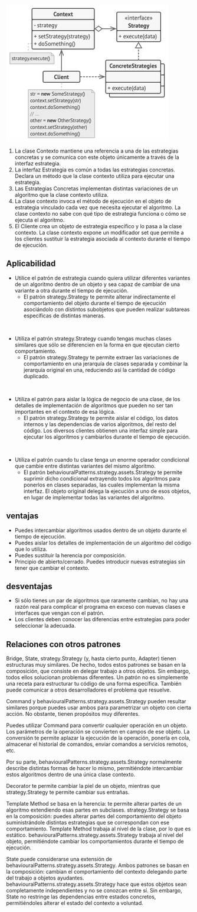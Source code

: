 ![image](assets/structure-strategy.png)
1. La clase Contexto mantiene una referencia a una de las estrategias concretas y se comunica con este objeto únicamente a través de la interfaz estrategia.
2. La interfaz Estrategia es común a todas las estrategias concretas. Declara un método que la clase contexto utiliza para ejecutar una estrategia.
3. Las Estrategias Concretas implementan distintas variaciones de un algoritmo que la clase contexto utiliza.
4. La clase contexto invoca el método de ejecución en el objeto de estrategia vinculado cada vez que necesita ejecutar el algoritmo. La clase contexto no sabe con qué tipo de estrategia funciona o cómo se ejecuta el algoritmo.
5. El Cliente crea un objeto de estrategia específico y lo pasa a la clase contexto. La clase contexto expone un modificador set que permite a los clientes sustituir la estrategia asociada al contexto durante el tiempo de ejecución.

## Aplicabilidad

* Utilice el patrón de estrategia cuando quiera utilizar diferentes variantes de un algoritmo dentro de un objeto y sea capaz de cambiar de una variante a otra durante el tiempo de ejecución.
  * El patrón strategy.Strategy te permite alterar indirectamente el comportamiento del objeto durante el tiempo de ejecución asociándolo con distintos subobjetos que pueden realizar subtareas específicas de distintas maneras.

<br>

* Utiliza el patrón strategy.Strategy cuando tengas muchas clases similares que sólo se diferencien en la forma en que ejecutan cierto comportamiento.
  * El patrón strategy.Strategy te permite extraer las variaciones de comportamiento en una jerarquía de clases separada y combinar la jerarquía original en una, reduciendo así la cantidad de código duplicado.

<br>

* Utiliza el patrón para aislar la lógica de negocio de una clase, de los detalles de implementación de algoritmos que pueden no ser tan importantes en el contexto de esa lógica.
  * El patrón strategy.Strategy te permite aislar el código, los datos internos y las dependencias de varios algoritmos, del resto del código. Los diversos clientes obtienen una interfaz simple para ejecutar los algoritmos y cambiarlos durante el tiempo de ejecución.
  
<br>

*  Utiliza el patrón cuando tu clase tenga un enorme operador condicional que cambie entre distintas variantes del mismo algoritmo.
    * El patrón behaviouralPatterns.strategy.assets.Strategy te permite suprimir dicho condicional extrayendo todos los algoritmos para ponerlos en clases separadas, las cuales implementan la misma interfaz. El objeto original delega la ejecución a uno de esos objetos, en lugar de implementar todas las variantes del algoritmo.


## ventajas
- Puedes intercambiar algoritmos usados dentro de un objeto durante el tiempo de ejecución.
- Puedes aislar los detalles de implementación de un algoritmo del código que lo utiliza.
- Puedes sustituir la herencia por composición.
- Principio de abierto/cerrado. Puedes introducir nuevas estrategias sin tener que cambiar el contexto.

## desventajas

- Si sólo tienes un par de algoritmos que raramente cambian, no hay una razón real para complicar el programa en exceso con nuevas clases e interfaces que vengan con el patrón.
- Los clientes deben conocer las diferencias entre estrategias para poder seleccionar la adecuada.

## Relaciones con otros patrones

Bridge, State, strategy.Strategy (y, hasta cierto punto, Adapter) tienen estructuras muy similares. De hecho, todos estos patrones se basan en la composición, que consiste en delegar trabajo a otros objetos. Sin embargo, todos ellos solucionan problemas diferentes. Un patrón no es simplemente una receta para estructurar tu código de una forma específica. También puede comunicar a otros desarrolladores el problema que resuelve.

Command y behaviouralPatterns.strategy.assets.Strategy pueden resultar similares porque puedes usar ambos para parametrizar un objeto con cierta acción. No obstante, tienen propósitos muy diferentes.

Puedes utilizar Command para convertir cualquier operación en un objeto. Los parámetros de la operación se convierten en campos de ese objeto. La conversión te permite aplazar la ejecución de la operación, ponerla en cola, almacenar el historial de comandos, enviar comandos a servicios remotos, etc.

Por su parte, behaviouralPatterns.strategy.assets.Strategy normalmente describe distintas formas de hacer lo mismo, permitiéndote intercambiar estos algoritmos dentro de una única clase contexto.

Decorator te permite cambiar la piel de un objeto, mientras que strategy.Strategy te permite cambiar sus entrañas.

Template Method se basa en la herencia: te permite alterar partes de un algoritmo extendiendo esas partes en subclases. strategy.Strategy se basa en la composición: puedes alterar partes del comportamiento del objeto suministrándole distintas estrategias que se correspondan con ese comportamiento. Template Method trabaja al nivel de la clase, por lo que es estático. behaviouralPatterns.strategy.assets.Strategy trabaja al nivel del objeto, permitiéndote cambiar los comportamientos durante el tiempo de ejecución.

State puede considerarse una extensión de behaviouralPatterns.strategy.assets.Strategy. Ambos patrones se basan en la composición: cambian el comportamiento del contexto delegando parte del trabajo a objetos ayudantes. behaviouralPatterns.strategy.assets.Strategy hace que estos objetos sean completamente independientes y no se conozcan entre sí. Sin embargo, State no restringe las dependencias entre estados concretos, permitiéndoles alterar el estado del contexto a voluntad.